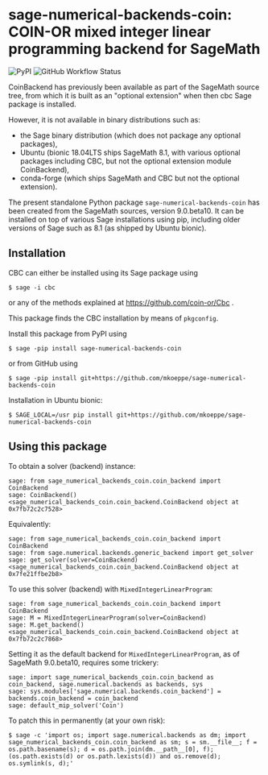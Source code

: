 # sage-numerical-backends-coin: COIN-OR mixed integer linear programming backend for SageMath

![PyPI](https://img.shields.io/pypi/v/sage-numerical-backends-coin)
![GitHub Workflow Status](https://github.com/mkoeppe/sage-numerical-backends-coin/workflows/Build%20and%20test%20Python%20package/badge.svg)

CoinBackend has previously been available as part of the SageMath source tree,
from which it is built as an "optional extension" when then cbc Sage package is installed.

However, it is not available in binary distributions such as:
- the Sage binary distribution (which does not package any optional packages),
- Ubuntu (bionic 18.04LTS ships SageMath 8.1, with various optional packages including CBC, but not the optional extension module CoinBackend),
- conda-forge (which ships SageMath and CBC but not the optional extension).

The present standalone Python package `sage-numerical-backends-coin` has been created from the SageMath sources, version 9.0.beta10.  It can be installed on top of various Sage installations using pip, including older versions of Sage such as 8.1 (as shipped by Ubuntu bionic).

## Installation

CBC can either be installed using its Sage package using

    $ sage -i cbc

or any of the methods explained at https://github.com/coin-or/Cbc .

This package finds the CBC installation by means of ``pkgconfig``.

Install this package from PyPI using

    $ sage -pip install sage-numerical-backends-coin

or from GitHub using

    $ sage -pip install git+https://github.com/mkoeppe/sage-numerical-backends-coin

Installation in Ubuntu bionic:

    $ SAGE_LOCAL=/usr pip install git+https://github.com/mkoeppe/sage-numerical-backends-coin

## Using this package

To obtain a solver (backend) instance:

    sage: from sage_numerical_backends_coin.coin_backend import CoinBackend
    sage: CoinBackend()
    <sage_numerical_backends_coin.coin_backend.CoinBackend object at 0x7fb72c2c7528>

Equivalently:

    sage: from sage_numerical_backends_coin.coin_backend import CoinBackend
    sage: from sage.numerical.backends.generic_backend import get_solver
    sage: get_solver(solver=CoinBackend)
    <sage_numerical_backends_coin.coin_backend.CoinBackend object at 0x7fe21ffbe2b8>

To use this solver (backend) with `MixedIntegerLinearProgram`:

    sage: from sage_numerical_backends_coin.coin_backend import CoinBackend
    sage: M = MixedIntegerLinearProgram(solver=CoinBackend)
    sage: M.get_backend()
    <sage_numerical_backends_coin.coin_backend.CoinBackend object at 0x7fb72c2c7868>

Setting it as the default backend for `MixedIntegerLinearProgram`, as of SageMath 9.0.beta10, requires some trickery:

    sage: import sage_numerical_backends_coin.coin_backend as coin_backend, sage.numerical.backends as backends, sys
    sage: sys.modules['sage.numerical.backends.coin_backend'] = backends.coin_backend = coin_backend
    sage: default_mip_solver('Coin')

To patch this in permanently (at your own risk):

    $ sage -c 'import os; import sage.numerical.backends as dm; import sage_numerical_backends_coin.coin_backend as sm; s = sm.__file__; f = os.path.basename(s); d = os.path.join(dm.__path__[0], f); (os.path.exists(d) or os.path.lexists(d)) and os.remove(d); os.symlink(s, d);'
